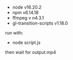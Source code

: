 - node v16.20.2
- npm v6.14.18
- ffmpeg v n4.3.1
- gl-transition-scripts v1.18.0

run with:
- node script.js

then wait for output.mp4